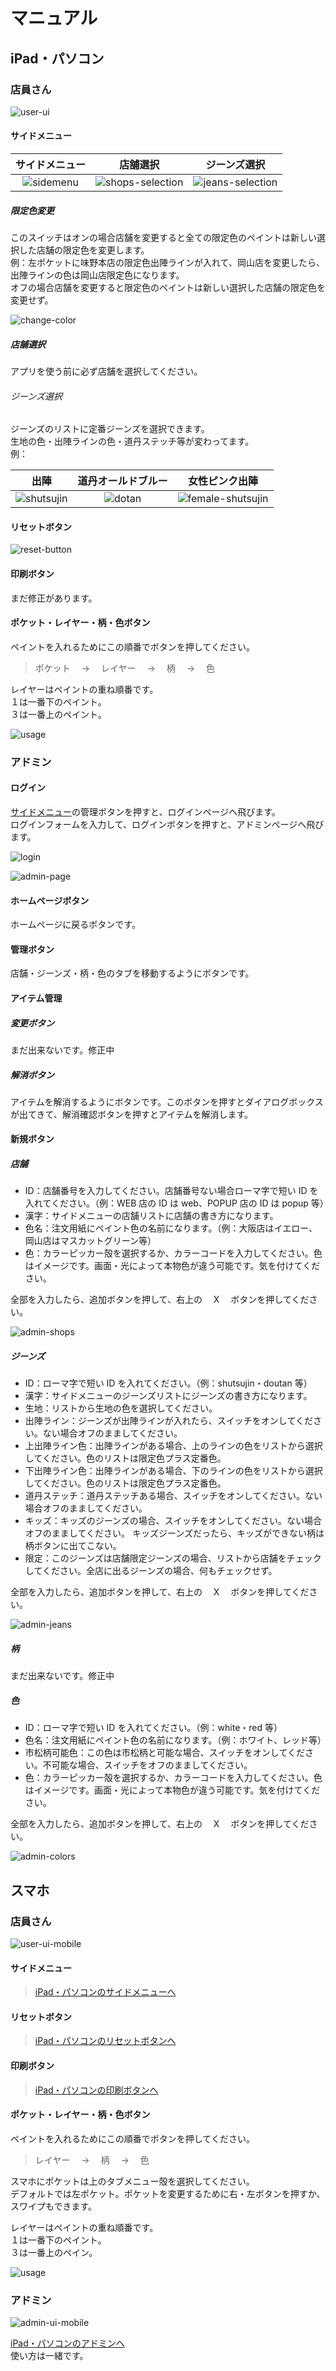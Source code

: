 # マニュアル

## iPad・パソコン

### 店員さん

![user-ui][001]

#### サイドメニュー

|  サイドメニュー  |        店舗選択         |      ジーンズ選択       |
| :--------------: | :---------------------: | :---------------------: |
| ![sidemenu][002] | ![shops-selection][003] | ![jeans-selection][004] |  |

##### 限定色変更

このスイッチはオンの場合店舗を変更すると全ての限定色のペイントは新しい選択した店舗の限定色を変更します。  
例：左ポケットに味野本店の限定色出陣ラインが入れて、岡山店を変更したら、出陣ラインの色は岡山店限定色になります。  
オフの場合店舗を変更すると限定色のペイントは新しい選択した店舗の限定色を変更せず。

![change-color][005]

##### 店舗選択

アプリを使う前に必ず店舗を選択してください。

###### ジーンズ選択

ジーンズのリストに定番ジーンズを選択できます。  
生地の色・出陣ラインの色・道丹ステッチ等が変わってます。  
例：

|       出陣        | 道丹オールドブルー |      女性ピンク出陣      |
| :---------------: | :----------------: | :----------------------: |
| ![shutsujin][006] |   ![dotan][007]    | ![female-shutsujin][008] |

#### リセットボタン

![reset-button][009]

#### 印刷ボタン

まだ修正があります。

#### ポケット・レイヤー・柄・色ボタン

ペイントを入れるためにこの順番でボタンを押してください。

> ポケット　 → 　レイヤー　 → 　柄　 → 　色

レイヤーはペイントの重ね順番です。  
１は一番下のペイント。  
３は一番上のペイント。

![usage][010]

### アドミン

#### ログイン

[サイドメニュー](#サイドメニュー)の管理ボタンを押すと、ログインページへ飛びます。  
ログインフォームを入力して、ログインボタンを押すと、アドミンページへ飛びます。

![login][011]

![admin-page][012]

#### ホームページボタン

ホームページに戻るボタンです。

#### 管理ボタン

店舗・ジーンズ・柄・色のタブを移動するようにボタンです。

#### アイテム管理

##### 変更ボタン

まだ出来ないです。修正中

##### 解消ボタン

アイテムを解消するようにボタンです。このボタンを押すとダイアログボックスが出てきて、解消確認ボタンを押すとアイテムを解消します。

#### 新規ボタン

##### 店舗

- ID：店舗番号を入力してください。店舗番号ない場合ローマ字で短い ID を入れてください。（例：WEB 店の ID は web、POPUP 店の ID は popup 等）
- 漢字：サイドメニューの店舗リストに店舗の書き方になります。
- 色名：注文用紙にペイント色の名前になります。（例：大阪店はイエロー、岡山店はマスカットグリーン等）
- 色：カラーピッカー殻を選択するか、カラーコードを入力してください。色はイメージです。画面・光によって本物色が違う可能です。気を付けてください。

全部を入力したら、追加ボタンを押して、右上の　 X 　ボタンを押してください。

![admin-shops][013]

##### ジーンズ

- ID：ローマ字で短い ID を入れてください。（例：shutsujin・doutan 等）
- 漢字：サイドメニューのジーンズリストにジーンズの書き方になります。
- 生地：リストから生地の色を選択してください。
- 出陣ライン：ジーンズが出陣ラインが入れたら、スイッチをオンしてください。ない場合オフのまましてください。
- 上出陣ライン色：出陣ラインがある場合、上のラインの色をリストから選択してください。色のリストは限定色プラス定番色。
- 下出陣ライン色：出陣ラインがある場合、下のラインの色をリストから選択してください。色のリストは限定色プラス定番色。
- 道丹ステッチ：道丹ステッチある場合、スイッチをオンしてください。ない場合オフのまましてください。
- キッズ：キッズのジーンズの場合、スイッチをオンしてください。ない場合オフのまましてください。
  キッズジーンズだったら、キッズができない柄は柄ボタンに出てこない。
- 限定：このジーンズは店舗限定ジーンズの場合、リストから店舗をチェックしてください。全店に出るジーンズの場合、何もチェックせず。

全部を入力したら、追加ボタンを押して、右上の　 X 　ボタンを押してください。

![admin-jeans][014]

##### 柄

まだ出来ないです。修正中

##### 色

- ID：ローマ字で短い ID を入れてください。（例：white・red 等）
- 色名：注文用紙にペイント色の名前になります。（例：ホワイト、レッド等）
- 市松柄可能色：この色は市松柄と可能な場合、スイッチをオンしてください。不可能な場合、スイッチをオフのまましてください。
- 色：カラーピッカー殻を選択するか、カラーコードを入力してください。色はイメージです。画面・光によって本物色が違う可能です。気を付けてください。

全部を入力したら、追加ボタンを押して、右上の　 X 　ボタンを押してください。

![admin-colors][015]

## スマホ

### 店員さん

![user-ui-mobile][016]

#### サイドメニュー

> [iPad・パソコンのサイドメニューへ](#サイドメニュー)

#### リセットボタン

> [iPad・パソコンのリセットボタンへ](#リセットボタン)

#### 印刷ボタン

> [iPad・パソコンの印刷ボタンへ](#印刷ボタン)

#### ポケット・レイヤー・柄・色ボタン

ペイントを入れるためにこの順番でボタンを押してください。

> レイヤー　 → 　柄　 → 　色

スマホにポケットは上のタブメニュー殻を選択してください。  
デフォルトでは左ポケット。ポケットを変更するために右・左ボタンを押すか、  
スワイプもできます。

レイヤーはペイントの重ね順番です。  
１は一番下のペイント。  
３は一番上のペイン。

![usage][017]

### アドミン

![admin-ui-mobile][018]

[iPad・パソコンのアドミンへ](#アドミン)  
使い方は一緒です。

[001]: https://docs.google.com/drawings/d/e/2PACX-1vRXXF4TjeFQyC_6UUsMI664GP4z7hUpy6JLnhjmgfAX9gOOxhymFM7YYyOIb_Za1-MruujjphbkkzPJ/pub?w=1440&h=1080
[002]: https://lh4.googleusercontent.com/apvKKNHPGc8I0s45jqiPw1XScOblWzsuQ8XDBkTo_vfkhe7rC4MXnqOFscFCp1sh4rXytJAcOKwOOMsE4dYNYHxvHjFojJNSgWs-gMPGR8LHq1riuLNcpaM5Ltwcd0_oIao4JrbX
[003]: https://lh3.googleusercontent.com/qKbC8brx8P3A6cwvdxm1_YPfVTt7b7mmJm6c-8VGz142iWId2dc8awVbbxIRTnobQ1VaA2LUB0HFAtmLkHz0Rsy65LzdPXTPWMGaEoJJ31BIwfmTtCWVbEmT8pvrEQt543c4ig1P
[004]: https://lh3.googleusercontent.com/ziRJCzVpOQx7nFzVjVRNGd_9iNWnWXPk6XHcLzgt1oXpuqw8p0zccIxpUq3LSh0OEKap322ZBSpFSdY_rwwBpbmAiEplFdMyiDZG5MD3cjZnaubWoa8g3Td-uUBKLcxOjiNt-HPY
[005]: https://lh5.googleusercontent.com/LjBhjG6M8nAVRox7UHiBi2ZWE1T6djpmqamzhiGre0p68EqEOUbDNFz5-Gc-7KJR9l26_JBGFIwLjHeMhEV9RGIn0bj5Iwu3m6ZYyXOV19uod3-yoNe4NW5EAmKGVqAfDuk2fNeV
[006]: https://lh6.googleusercontent.com/F0wD0pMGPoOQTbjTm-YEOr1Q1BOPPn4_IU583zQY1b9nz8J1jarrFiVtoxjbdkNBJBth6y2TewV9_8D6fVE1JYFSVOVH5jOT2BwwkCLIfN_2rm293NS9cEDBvt1WecAjyo9pCzao
[007]: https://lh5.googleusercontent.com/ZDteR68JX1waD2YSngMpvH31RKPnjWxN4HCdy4E2ngLRQ5FrabdwbgpH3AKlDa57OBcPVirvfIDEGKbbVKProLl8WhN740HBFgEY4m4v0nMeQ_-NkzudW3p2hW1-5b1_xu3zOVpE
[008]: https://lh6.googleusercontent.com/VJoASHQor6V5EvphuI4ARFjzAZH5IeOfy-wZwwnlP5rFT1HtHp9LmHTpJUnV4yFYZDRyv75E5oymIKrsVIP_1H-T9ebgw_18HbZ2ceSAUs4UAXSvzpMT_qJfv0LiKiJC0F0TjuCP
[009]: https://lh4.googleusercontent.com/TDTxdncMB07igPDPviktC2TRipMBhU-wpmMQlMVvW0vVDuTe9RHPTJkYXUHttjcf7zq06db0TDtwJVtJD26gQRr8VaYs71nTpJa2iBjJRffAhBooRZVvWIUwDfiA6rEL5Whb7d32
[010]: https://lh6.googleusercontent.com/iybCFjEV6f7VSvUB1IVe82leNVDEQAeIjVYLGBtQdFaBRTwXjhogxYo_1lwVs8A0nQ1aDFGB3uanWgH7PDjISpgeFMcXjS7Dznx3t3-IgZGhZHTe7KDPePHCqEr7iIWAOeDJD_BX
[011]: https://lh6.googleusercontent.com/jBnZL6zJXA8oVFXADSjemCAMlxzPrCIropZB9uaJ0WsN3Pl_NQQbyt_lOaZo5l5RuwRafrlW2yz7feOA-Jw41x96HrnvYhEWWWdla558Auf5hjd1uN59a8D6An4-9phiiYcGBqzx
[012]: https://docs.google.com/drawings/u/0/d/sleGIQBpVGUrmBswQcC8Z1Q/image?w=720&h=605&rev=398&ac=1&parent=1xitekU-CG2749vqy0OGrV-C1EftrHte_6jijohNMfkA
[013]: https://lh3.googleusercontent.com/aA0ND4AoSl-oZP_EvVcqz8Xn5kltFh9aL6uJJEMqUHnu1L0auN02lJRJrR5w9DIunqEpkk1xbDroDNWuExx932d1W3JU-BRBaAdy7iVufhHsHz7TOomqB1m-TbYfP7sP3dmWTE-t
[014]: https://lh4.googleusercontent.com/uGP8IKjk8pgT1G1xxlm2zaXYwKWlyIOJPJM40rH-TTxHk4JA4G20dWPVS5ULYqnvBgbHStFiIxeVgX_ew5S1Mv5bQTAjM2sUk_D1l71ILuPL2WwGx2eAJmqE_rWZPaS24qXd8vk8
[015]: https://lh4.googleusercontent.com/k7hIZV5TMmL1xuRgYDavl3CZvEGgRMpDpwxXT1xQYExt4iksJC8d5iK0MP7WETpejVSEA9Tg-6k4AX2rxdLRHiChI89mGTses9nxE026ZkysdMK0G64CxL_RUurZS3C_pmfivQRi
[016]: https://docs.google.com/drawings/u/0/d/sCk0E6RyN2y_z8KxialLA3w/image?w=468&h=621&rev=183&ac=1&parent=1xitekU-CG2749vqy0OGrV-C1EftrHte_6jijohNMfkA
[017]: https://lh5.googleusercontent.com/wj89FY5av6bUbkOXuTjaDSz4xnKZOI-InS1pFrsmILq9qJ782rFECzuBh4PGtAi1iok2QcWi4UQGVcMqtVY0mMMne2rzLGtBKiE79c1mSKkV2LQ_KwBxgu33fquYcXm8goeqBWSb
[018]: https://docs.google.com/drawings/u/0/d/sgaQ7aUHCXOywq-fnznydKg/image?w=687&h=605&rev=1&ac=1&parent=1xitekU-CG2749vqy0OGrV-C1EftrHte_6jijohNMfkA
